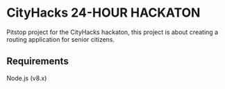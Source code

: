 # CityHacks 24-HOUR HACKATON
Pitstop project for the CityHacks hackaton, this project is about creating a routing application for senior citizens.

## Requirements
Node.js (v8.x)